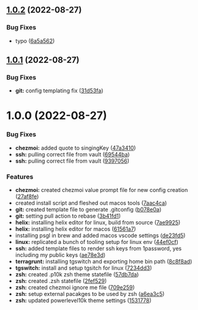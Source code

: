 ## [1.0.2](https://github.com/kolvin/dotfiles/compare/v1.0.1...v1.0.2) (2022-08-27)


### Bug Fixes

* typo ([6a5a562](https://github.com/kolvin/dotfiles/commit/6a5a56237951d5e570ca77c46b33d6f072e28eab))

## [1.0.1](https://github.com/kolvin/dotfiles/compare/v1.0.0...v1.0.1) (2022-08-27)


### Bug Fixes

* **git:** config templating fix ([31d53fa](https://github.com/kolvin/dotfiles/commit/31d53faa34ff0293a78aeedb42730a8a1146295c))

# 1.0.0 (2022-08-27)


### Bug Fixes

* **chezmoi:** added quote to singingKey ([47a3410](https://github.com/kolvin/dotfiles/commit/47a34103a507bea8b54548c1882fe9d42f9ace90))
* **ssh:** pulling correct file from vault ([69544ba](https://github.com/kolvin/dotfiles/commit/69544ba17d9d666cc3d0f44aa19b0f8765ea08ff))
* **ssh:** pulling correct file from vault ([9397056](https://github.com/kolvin/dotfiles/commit/9397056ebacf7dbf8c96652c25234620f62de756))


### Features

* **chezmoi:** created chezmoi value prompt file for new config creation ([27af8fe](https://github.com/kolvin/dotfiles/commit/27af8fe1cb1445c1e51132ca6b75eb1adecade3d))
* created install script and fleshed out macos tools ([7aac4ca](https://github.com/kolvin/dotfiles/commit/7aac4ca2b54e4a6af95df8a544b1a68cb236f7da))
* **git:** created template file to generate .gitconfig ([b078e0a](https://github.com/kolvin/dotfiles/commit/b078e0a40497fdd3949557b73439e206f422b418))
* **git:** setting pull action to rebase ([3b41fd1](https://github.com/kolvin/dotfiles/commit/3b41fd10414cee5c5218c847327d8b8424f21914))
* **helix:** installing helix editor for linux, build from source ([7ae9925](https://github.com/kolvin/dotfiles/commit/7ae9925058aae9cfd14002773ac3d5f89ca2ad56))
* **helix:** installing helix editor for macos ([61561a7](https://github.com/kolvin/dotfiles/commit/61561a75b6776990a99dd1f59a30d4e919b44e30))
* installing psgl in brew and added macos vscode settings ([de23fd5](https://github.com/kolvin/dotfiles/commit/de23fd5212d794658565cd88fb83babb91f1e30c))
* **linux:** replicated a bunch of tooling setup for linux env ([44ef0cf](https://github.com/kolvin/dotfiles/commit/44ef0cf5a6e9f240898cdeae8828a2348f84216a))
* **ssh:** added template files to render ssh keys from 1password, yes including my public keys ([ae78e3d](https://github.com/kolvin/dotfiles/commit/ae78e3d91b88aa9092948d7e07230df777a57d94))
* **terragrunt:** installing tgswitch and exporting home bin path ([8c8f8ad](https://github.com/kolvin/dotfiles/commit/8c8f8ad3b03dd52aa4b72380a14428b28e6eed29))
* **tgswitch:** install and setup tgsitch for linux ([7234dd3](https://github.com/kolvin/dotfiles/commit/7234dd3ef57e28531787b8c4019d3f86bf5b8669))
* **zsh:** created .p10k zsh theme statefile ([57db7da](https://github.com/kolvin/dotfiles/commit/57db7dab4a8d32b7701f9184b38529eccc2624a5))
* **zsh:** created .zsh statefile ([2fef529](https://github.com/kolvin/dotfiles/commit/2fef529fd2b22315821bad2c6eeb1e45833c345c))
* **zsh:** created chezmoi ignore me file ([709e259](https://github.com/kolvin/dotfiles/commit/709e259244a0ce9bee98d67f217f09078d737dff))
* **zsh:** setup external pacakges to be used by zsh ([a6ea3c5](https://github.com/kolvin/dotfiles/commit/a6ea3c52208d6acb5ff43c04f921759312373f9b))
* **zsh:** updated powerlevel10k theme settings ([1531778](https://github.com/kolvin/dotfiles/commit/15317783da7a6c420f4dc2c2e8e464bb99a1901c))
